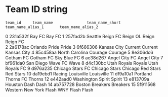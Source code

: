 # Team ID string

	team_id	    team_name	            team_name_short     team_name_alias_1       team_name_alias_2
0	231a532f	Bay FC	                Bay FC
1	257fad2b	Seattle Reign FC	    Reign               OL Reign                Reign FC          
2	2a6178ac	Orlando Pride	        Pride
3	6f666306	Kansas City Current	    Current             Kansas City
4	85c458aa	North Carolina Courage	Courage
5	8e306dc6	Gotham FC	            Gotham FC           Sky Blue FC
6	ae38d267	Angel City FC	        Angel City
7	bf961da0	San Diego Wave FC	    Wave
8	d4c130bc	Utah Royals	            Royals              Utah Royals FC
9	d976a235	Chicago Stars FC	    Chicago Stars       Chicago Red Stars       Red Stars
10	da19ebd1	Racing Louisville	    Louisville
11	df9a10a1	Portland Thorns FC	    Thorns
12	e442aad0	Washington Spirit	    Spirit
13	e813709a	Houston Dash	        Dash
14  ab757728    Boston Breakers         Breakers
15  5f911568    Western New York Flash  WNY Flash           Flash
